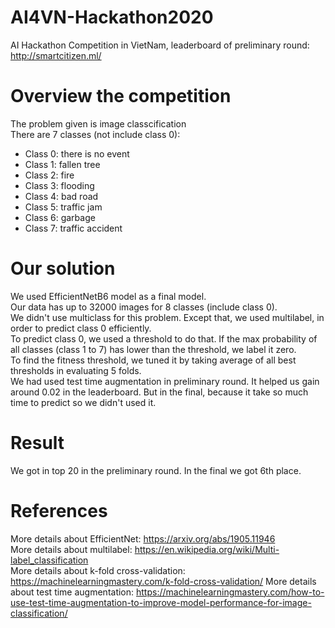 # AI4VN-Hackathon2020
AI Hackathon Competition in VietNam, leaderboard of preliminary round: http://smartcitizen.ml/  

# Overview the competition
The problem given is image classcification  
There are 7 classes (not include class 0):  
+ Class 0: there is no event  
+ Class 1: fallen tree  
+ Class 2: fire  
+ Class 3: flooding  
+ Class 4: bad road  
+ Class 5: traffic jam  
+ Class 6: garbage  
+ Class 7: traffic accident  

# Our solution  
We used EfficientNetB6 model as a final model.  
Our data has up to 32000 images for 8 classes (include class 0).  
We didn't use multiclass for this problem. Except that, we used multilabel, in order to predict class 0 efficiently.  
To predict class 0, we used a threshold to do that. If the max probability of all classes (class 1 to 7) has lower than the threshold, we label it zero.  
To find the fitness threshold, we tuned it by taking average of all best thresholds in evaluating 5 folds.  
We had used test time augmentation in preliminary round. It helped us gain around 0.02 in the leaderboard. But in the final, because it take so much time to predict so we didn't used it.  

# Result
We got in top 20 in the preliminary round. 
In the final we got 6th place.  

# References
More details about EfficientNet: https://arxiv.org/abs/1905.11946  
More details about multilabel: https://en.wikipedia.org/wiki/Multi-label_classification  
More details about k-fold cross-validation: https://machinelearningmastery.com/k-fold-cross-validation/
More details about test time augmentation: https://machinelearningmastery.com/how-to-use-test-time-augmentation-to-improve-model-performance-for-image-classification/  

